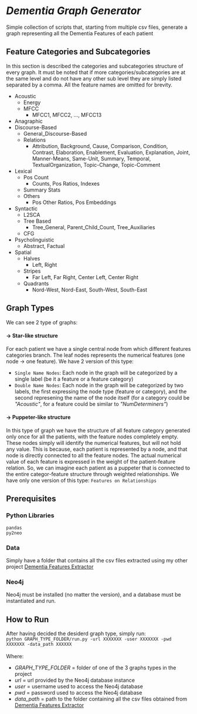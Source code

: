 # *Dementia Graph Generator*
Simple collection of scripts that, starting from multiple csv files, generate a graph representing all the Dementia Features of each patient

## Feature Categories and Subcategories
In this section is described the categories and subcategories structure of every graph. It must be noted that if more categories/subcategories are at the same level and do not have any other sub level they are simply listed separated by a comma. All the feature names are omitted for brevity.
- Acoustic
  - Energy
  - MFCC
    - MFCC1, MFCC2, ..., MFCC13
- Anagraphic
- Discourse-Based
  - General_Discourse-Based
  - Relations
    - Attribution, Background, Cause, Comparison, Condition, Contrast, Elaboration, Enablement, Evaluation, Explanation, Joint, Manner-Means, Same-Unit, Summary, Temporal, TextualOrganization, Topic-Change, Topic-Comment
- Lexical
  - Pos Count
    - Counts, Pos Ratios, Indexes
  - Summary Stats
  - Others
    - Pos Other Ratios, Pos Embeddings
- Syntactic
  - L2SCA
  - Tree Based
    - Tree_General, Parent_Child_Count, Tree_Auxiliaries
  - CFG
- Psycholinguistic
  - Abstract, Factual
- Spatial
  - Halves
    - Left, Right
  - Stripes
    - Far Left, Far Right, Center Left, Center Right
  - Quadrants
    - Nord-West, Nord-East, South-West, South-East

## Graph Types
We can see 2 type of graphs:

#### -> Star-like structure
For each patient we have a single central node from which different features categories branch. The leaf nodes represents the numerical features (one node -> one feature). We have 2 version of this type:
- `Single Name Nodes`: Each node in the graph will be categorized by a single label (be it a feature or a feature category)
- `Double Name Nodes`: Each node in the graph will be categorized by two labels, the first expressing the node type (feature or category), and the second represening the name of the node itself (for a category could be *"Acoustic"*, for a feature could be similar to *"NumDeterminers"*)

#### -> Puppeter-like structure
In this type of graph we have the structure of all feature category generated only once for all the patients, with the feature nodes completely empty. These nodes simply will identify the numerical features, but will not hold any value. This is because, each patient is represented by a node, and that node is directly connected to all the feature nodes. The actual numerical value of each feature is expressed in the weight of the patient-feature relation. So, we can imagine each patient as a puppeter that is connected to the entire categor-feature structure through weighted relationships. We have only one version of this type: `Features on Relationships`

## Prerequisites
### Python Libraries
```
pandas
py2neo
```
### Data
Simply have a folder that contains all the csv files extracted using my other project [Dementia Features Extractor](https://github.com/EdoStoppa/Dementia_Features_Extractor)

### Neo4j
Neo4j must be installed (no matter the version), and a database must be instantiated and run.

## How to Run
After having decided the desiderd graph type, simply run:<br />
`python GRAPH_TYPE_FOLDER/run.py -url XXXXXXX -user XXXXXXX -pwd XXXXXXX -data_path XXXXXX `<br /><br />
Where:
- *GRAPH_TYPE_FOLDER* = folder of one of the 3 graphs types in the project
- *url* = url provided by the Neo4j database instance
- *user* = username used to access the Neo4j database
- *pwd* = password used to access the Neo4j database
- *data_path* = path to the folder containing all the csv files obtained from [Dementia Features Extractor](https://github.com/EdoStoppa/Dementia_Features_Extractor)

